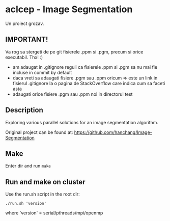 # aclcep - Image Segmentation
Un proiect grozav.

## IMPORTANT!
Va rog sa stergeti de pe git fisierele .ppm si .pgm, precum si orice executabil. Thx! :)
* am adaugat in .gitignore reguli ca fisierele .ppm si .pgm sa nu mai fie incluse in
commit by default
* daca vreti sa adaugati fisiere .pgm sau .ppm oricum => este un link in fisierul
.gitignore la o pagina de StackOverflow care indica cum sa faceti asta
* adaugati orice fisiere .pgm sau .ppm noi in directorul test

## Description
Exploring various parallel solutions for an image segmentation algorithm.

Original project can be found at:
https://github.com/hanchang/Image-Segmentation

## Make
Enter dir and run `make`

## Run and make on cluster
Use the run.sh script in the root dir:

`./run.sh 'version'`

where 'version' = serial/pthreads/mpi/openmp
